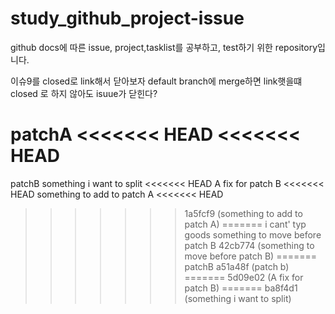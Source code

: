 # study_github_project-issue

github docs에 따른 issue, project,tasklist를 공부하고, test하기 위한 repository입니다.

이슈9를 closed로 link해서 닫아보자
default branch에 merge하면 link햇을떄 closed 로 하지 않아도 isuue가 닫힌다?

patchA
<<<<<<< HEAD
<<<<<<< HEAD
=======
patchB
something i want to split
<<<<<<< HEAD
A fix for patch B
<<<<<<< HEAD
something to add to patch A
<<<<<<< HEAD
>>>>>>> 1a5fcf9 (something to add to patch A)
=======
i cant' typ goods
something to move before patch B
>>>>>>> 42cb774 (something to move before patch B)
=======
patchB
>>>>>>> a51a48f (patch b)
=======
>>>>>>> 5d09e02 (A fix for patch B)
=======
>>>>>>> ba8f4d1 (something i want to split)
